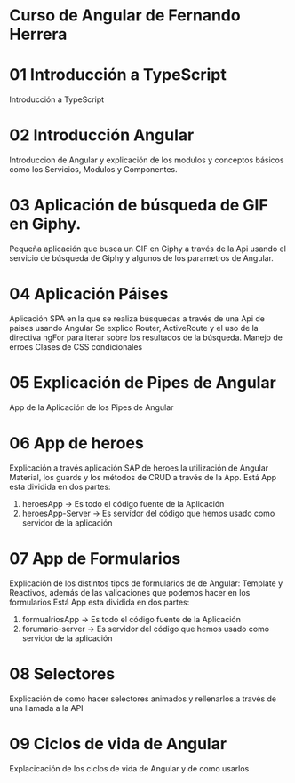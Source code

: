 # Curso de Angular de Fernando Herrera

# 01 Introducción a TypeScript

Introducción a TypeScript

# 02 Introducción Angular

Introduccion de Angular y explicación de los modulos y conceptos básicos como los Servicios, Modulos y Componentes.

# 03 Aplicación de búsqueda de GIF en Giphy.

Pequeña aplicación que busca un GIF en Giphy a través de la Api usando el servicio de búsqueda de Giphy y algunos de los parametros de Angular.

# 04 Aplicación Páises

Aplicación SPA en la que se realiza búsquedas a través de una Api de paises usando Angular
Se explico Router, ActiveRoute y el uso de la directiva ngFor para iterar sobre los resultados de la búsqueda.
Manejo de erroes
Clases de CSS condicionales

# 05 Explicación de Pipes de Angular
App de la Aplicación de los Pipes de Angular

# 06 App de heroes 
Explicación a través aplicación SAP de heroes la utilización de Angular Material, los guards y los métodos de CRUD a través de la App.
Está App esta dividida en dos partes:

1. heroesApp -> Es todo el código fuente de la Aplicación
2. heroesApp-Server -> Es servidor del código que hemos usado como servidor de la aplicación

# 07 App de Formularios

Explicación de los distintos tipos de formularios de de Angular: Template y Reactivos, además de las valicaciones que podemos hacer en los formularios
Está App esta dividida en dos partes:

1. formualriosApp -> Es todo el código fuente de la Aplicación
2. forumario-server -> Es servidor del código que hemos usado como servidor de la aplicación

# 08 Selectores
Explicación de como hacer selectores animados y rellenarlos a través de una llamada a la API

# 09 Ciclos de vida de Angular
Explacicación de los ciclos de vida de Angular y de como usarlos